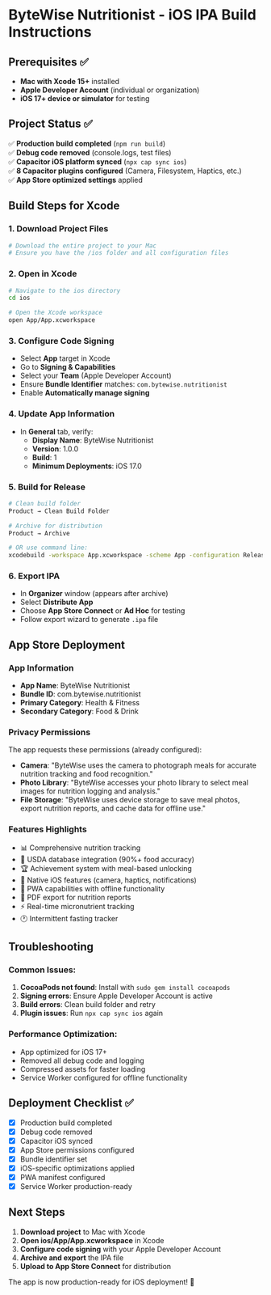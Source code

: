# ByteWise Nutritionist - iOS IPA Build Instructions

## Prerequisites ✅

- **Mac with Xcode 15+** installed
- **Apple Developer Account** (individual or organization)
- **iOS 17+ device or simulator** for testing

## Project Status ✅

✅ **Production build completed** (`npm run build`)  
✅ **Debug code removed** (console.logs, test files)  
✅ **Capacitor iOS platform synced** (`npx cap sync ios`)  
✅ **8 Capacitor plugins configured** (Camera, Filesystem, Haptics, etc.)  
✅ **App Store optimized settings** applied  

## Build Steps for Xcode

### 1. Download Project Files
```bash
# Download the entire project to your Mac
# Ensure you have the /ios folder and all configuration files
```

### 2. Open in Xcode
```bash
# Navigate to the ios directory
cd ios

# Open the Xcode workspace
open App/App.xcworkspace
```

### 3. Configure Code Signing
- Select **App** target in Xcode
- Go to **Signing & Capabilities**
- Select your **Team** (Apple Developer Account)
- Ensure **Bundle Identifier** matches: `com.bytewise.nutritionist`
- Enable **Automatically manage signing**

### 4. Update App Information
- In **General** tab, verify:
  - **Display Name**: ByteWise Nutritionist
  - **Version**: 1.0.0
  - **Build**: 1
  - **Minimum Deployments**: iOS 17.0

### 5. Build for Release
```bash
# Clean build folder
Product → Clean Build Folder

# Archive for distribution
Product → Archive

# OR use command line:
xcodebuild -workspace App.xcworkspace -scheme App -configuration Release archive -archivePath ByteWise.xcarchive
```

### 6. Export IPA
- In **Organizer** window (appears after archive)
- Select **Distribute App**
- Choose **App Store Connect** or **Ad Hoc** for testing
- Follow export wizard to generate `.ipa` file

## App Store Deployment

### App Information
- **App Name**: ByteWise Nutritionist
- **Bundle ID**: com.bytewise.nutritionist
- **Primary Category**: Health & Fitness
- **Secondary Category**: Food & Drink

### Privacy Permissions
The app requests these permissions (already configured):
- **Camera**: "ByteWise uses the camera to photograph meals for accurate nutrition tracking and food recognition."
- **Photo Library**: "ByteWise accesses your photo library to select meal images for nutrition logging and analysis."
- **File Storage**: "ByteWise uses device storage to save meal photos, export nutrition reports, and cache data for offline use."

### Features Highlights
- 📊 Comprehensive nutrition tracking
- 🥗 USDA database integration (90%+ food accuracy)
- 🏆 Achievement system with meal-based unlocking
- 📱 Native iOS features (camera, haptics, notifications)
- 🔄 PWA capabilities with offline functionality
- 📄 PDF export for nutrition reports
- ⚡ Real-time micronutrient tracking
- 🕐 Intermittent fasting tracker

## Troubleshooting

### Common Issues:
1. **CocoaPods not found**: Install with `sudo gem install cocoapods`
2. **Signing errors**: Ensure Apple Developer Account is active
3. **Build errors**: Clean build folder and retry
4. **Plugin issues**: Run `npx cap sync ios` again

### Performance Optimization:
- App optimized for iOS 17+
- Removed all debug code and logging
- Compressed assets for faster loading
- Service Worker configured for offline functionality

## Deployment Checklist ✅

- [x] Production build completed
- [x] Debug code removed
- [x] Capacitor iOS synced
- [x] App Store permissions configured
- [x] Bundle identifier set
- [x] iOS-specific optimizations applied
- [x] PWA manifest configured
- [x] Service Worker production-ready

## Next Steps

1. **Download project** to Mac with Xcode
2. **Open ios/App/App.xcworkspace** in Xcode
3. **Configure code signing** with your Apple Developer Account
4. **Archive and export** the IPA file
5. **Upload to App Store Connect** for distribution

The app is now production-ready for iOS deployment! 🚀